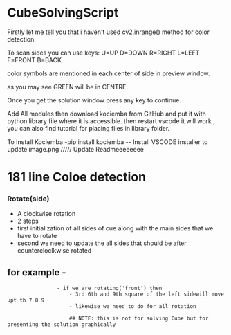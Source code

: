 # CubeSolvingScript

Firstly let me tell you that i haven't used cv2.inrange() method for color detection.

To scan sides you can use keys:
U=UP
D=DOWN
R=RIGHT
L=LEFT
F=FRONT
B=BACK

color symbols are mentioned in each center of side in preview window.

as you may see GREEN will be in CENTRE.

Once you get the solution window press any key to continue.

Add All modules
then download kociemba from GitHub and put it with python library file where it is accessible. then restart vscode it will work , you can also find tutorial for placing files in library folder.
 
To Install Kociemba -pip install kociemba --
Install VSCODE installer to update image.png
///// Update Readmeeeeeeee

# 181 line Coloe detection

### Rotate(side)
- A clockwise rotation
- 2 steps
- first initialization of all sides of cue along with the main sides that we have to rotate
- second we need to update the all sides that should be after countercloclkwise rotated
## for example -  
                    - if we are rotating('front') then
                        - 3rd 6th and 9th square of the left sidewill move upt th 7 8 9 
                        - likewise we need to do for all rotation

                        ## NOTE: this is not for solving Cube but for presenting the solution graphically